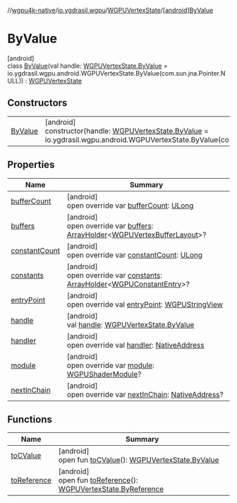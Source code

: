 //[wgpu4k-native](../../../../index.md)/[io.ygdrasil.wgpu](../../index.md)/[WGPUVertexState](../index.md)/[[android]ByValue](index.md)

# ByValue

[android]\
class [ByValue](index.md)(val handle: [WGPUVertexState.ByValue](../../../io.ygdrasil.wgpu.android/-w-g-p-u-vertex-state/-by-value/index.md) = io.ygdrasil.wgpu.android.WGPUVertexState.ByValue(com.sun.jna.Pointer.NULL)) : [WGPUVertexState](../index.md)

## Constructors

| | |
|---|---|
| [ByValue](-by-value.md) | [android]<br>constructor(handle: [WGPUVertexState.ByValue](../../../io.ygdrasil.wgpu.android/-w-g-p-u-vertex-state/-by-value/index.md) = io.ygdrasil.wgpu.android.WGPUVertexState.ByValue(com.sun.jna.Pointer.NULL)) |

## Properties

| Name | Summary |
|---|---|
| [bufferCount](buffer-count.md) | [android]<br>open override var [bufferCount](buffer-count.md): [ULong](https://kotlinlang.org/api/core/kotlin-stdlib/kotlin/-u-long/index.html) |
| [buffers](buffers.md) | [android]<br>open override var [buffers](buffers.md): [ArrayHolder](../../../ffi/-array-holder/index.md)&lt;[WGPUVertexBufferLayout](../../-w-g-p-u-vertex-buffer-layout/index.md)&gt;? |
| [constantCount](constant-count.md) | [android]<br>open override var [constantCount](constant-count.md): [ULong](https://kotlinlang.org/api/core/kotlin-stdlib/kotlin/-u-long/index.html) |
| [constants](constants.md) | [android]<br>open override var [constants](constants.md): [ArrayHolder](../../../ffi/-array-holder/index.md)&lt;[WGPUConstantEntry](../../-w-g-p-u-constant-entry/index.md)&gt;? |
| [entryPoint](entry-point.md) | [android]<br>open override val [entryPoint](entry-point.md): [WGPUStringView](../../-w-g-p-u-string-view/index.md) |
| [handle](handle.md) | [android]<br>val [handle](handle.md): [WGPUVertexState.ByValue](../../../io.ygdrasil.wgpu.android/-w-g-p-u-vertex-state/-by-value/index.md) |
| [handler](handler.md) | [android]<br>open override val [handler](handler.md): [NativeAddress](../../../ffi/-native-address/index.md) |
| [module](module.md) | [android]<br>open override var [module](module.md): [WGPUShaderModule](../../-w-g-p-u-shader-module/index.md)? |
| [nextInChain](next-in-chain.md) | [android]<br>open override var [nextInChain](next-in-chain.md): [NativeAddress](../../../ffi/-native-address/index.md)? |

## Functions

| Name | Summary |
|---|---|
| [toCValue](../[android]to-c-value.md) | [android]<br>open fun [toCValue](../[android]to-c-value.md)(): [WGPUVertexState.ByValue](../../../io.ygdrasil.wgpu.android/-w-g-p-u-vertex-state/-by-value/index.md) |
| [toReference](../to-reference.md) | [android]<br>open fun [toReference](../to-reference.md)(): [WGPUVertexState.ByReference](../../../io.ygdrasil.wgpu.android/-w-g-p-u-vertex-state/-by-reference/index.md) |